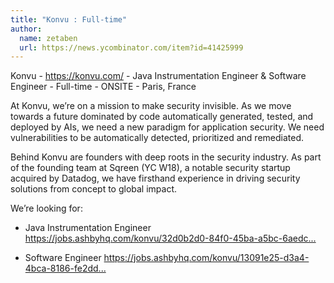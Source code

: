```yaml
---
title: "Konvu : Full-time"
author:
  name: zetaben
  url: https://news.ycombinator.com/item?id=41425999
---
```

Konvu - <a href="https:&#x2F;&#x2F;konvu.com&#x2F;" rel="nofollow">https:&#x2F;&#x2F;konvu.com&#x2F;</a> - Java Instrumentation Engineer &amp; Software Engineer - Full-time - ONSITE - Paris, France

At Konvu, we’re on a mission to make security invisible. As we move towards a future dominated by code automatically generated, tested, and deployed by AIs, we need a new paradigm for application security. We need vulnerabilities to be automatically detected, prioritized and remediated.

Behind Konvu are founders with deep roots in the security industry. As part of the founding team at Sqreen (YC W18), a notable security startup acquired by Datadog, we have firsthand experience in driving security solutions from concept to global impact.

We’re looking for:

- Java Instrumentation Engineer <a href="https:&#x2F;&#x2F;jobs.ashbyhq.com&#x2F;konvu&#x2F;32d0b2d0-84f0-45ba-a5bc-6aedcc65f498">https:&#x2F;&#x2F;jobs.ashbyhq.com&#x2F;konvu&#x2F;32d0b2d0-84f0-45ba-a5bc-6aedc...</a>

- Software Engineer <a href="https:&#x2F;&#x2F;jobs.ashbyhq.com&#x2F;konvu&#x2F;13091e25-d3a4-4bca-8186-fe2ddeeeb5ba">https:&#x2F;&#x2F;jobs.ashbyhq.com&#x2F;konvu&#x2F;13091e25-d3a4-4bca-8186-fe2dd...</a>
